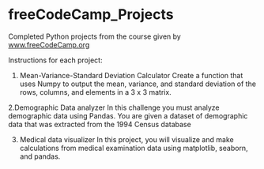 # freeCodeCamp_Projects
Completed Python projects from the course given by www.freeCodeCamp.org


Instructions for each project:
1. Mean-Variance-Standard Deviation Calculator
Create a function that uses Numpy to output the mean, variance, and standard deviation of the rows, columns, and elements in a 3 x 3 matrix.

2.Demographic Data analyzer
In this challenge you must analyze demographic data using Pandas. You are given a dataset of demographic data that was extracted from the 1994 Census database

3. Medical data visualizer
In this project, you will visualize and make calculations from medical examination data using matplotlib, seaborn, and pandas.

